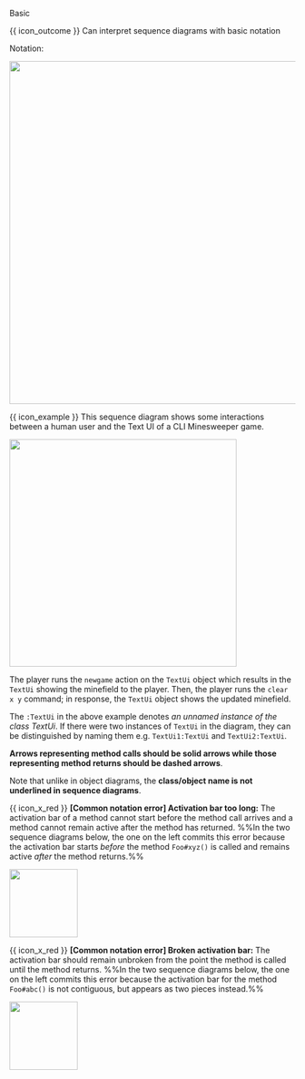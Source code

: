 <span id="title">Basic</span>

<span id="prereqs"></span>

<span id="outcomes">{{ icon_outcome }} Can interpret sequence diagrams with basic notation</span>

<div id="body">

Notation:

<img src="{{baseUrl}}/uml/sequenceDiagrams/basic/images/notation.png" width="603"/>
<p/>

<box>

{{ icon_example }} This sequence diagram shows some interactions between a human user and the Text UI of a <tooltip content="Command Line Interface">CLI</tooltip> Minesweeper game.

<img src="{{baseUrl}}/uml/sequenceDiagrams/basic/images/playerText.png" height="400" />
<p/>

The player runs the `newgame` action on the `TextUi` object which results in the `TextUi` showing the minefield to the player. Then, the player runs the `clear x y` command; in response, the `TextUi` object shows the updated minefield.

</box>

The `:TextUi` in the above example denotes _an unnamed instance of the class TextUi_. If there were two instances of `TextUi` in the diagram, they can be distinguished by naming them e.g. `TextUi1:TextUi` and `TextUi2:TextUi`.

**Arrows representing method calls should be solid arrows while those representing method returns should be dashed arrows**.

Note that unlike in object diagrams, the **class/object name is not underlined in sequence diagrams**.

<box>

{{ icon_x_red }} **[Common notation error] Activation bar too long:** The activation bar of a method cannot start before the method call arrives and a method cannot remain active after the method has returned. %%In the two sequence diagrams below, the one on the left commits this error because the activation bar starts _before_ the method `Foo#xyz()` is called and remains active _after_ the method returns.%%

<img src="{{baseUrl}}/uml/sequenceDiagrams/basic/images/commonError-activationBarTooLong.png" height="120" />

{{ icon_x_red }} **[Common notation error] Broken activation bar:** The activation bar should remain unbroken from the point the method is called until the method returns. %%In the two sequence diagrams below, the one on the left commits this error because the activation bar for the method `Foo#abc()` is not contiguous, but appears as two pieces instead.%%

<img src="{{baseUrl}}/uml/sequenceDiagrams/basic/images/commonError-brokenActivationBar.png" height="120" />

</box>

</div>

<div id="extras">
</div>